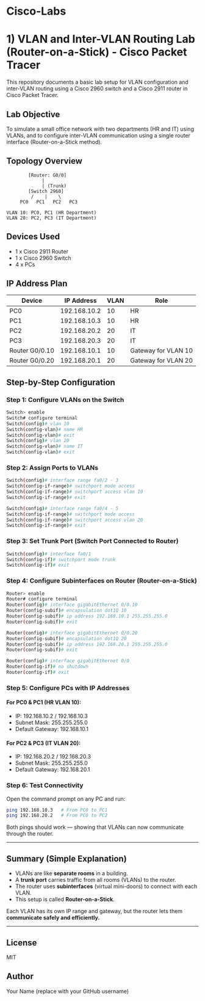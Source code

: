 # Cisco-Labs


# 1) VLAN and Inter-VLAN Routing Lab (Router-on-a-Stick) - Cisco Packet Tracer

This repository documents a basic lab setup for VLAN configuration and inter-VLAN routing using a Cisco 2960 switch and a Cisco 2911 router in Cisco Packet Tracer.

## Lab Objective
To simulate a small office network with two departments (HR and IT) using VLANs, and to configure inter-VLAN communication using a single router interface (Router-on-a-Stick method).

## Topology Overview
```
        [Router: G0/0]
             |
             | (Trunk)
        [Switch 2960]
         /    |    \
     PC0   PC1   PC2   PC3

VLAN 10: PC0, PC1 (HR Department)
VLAN 20: PC2, PC3 (IT Department)
```

## Devices Used
- 1 x Cisco 2911 Router
- 1 x Cisco 2960 Switch
- 4 x PCs

## IP Address Plan
| Device           | IP Address     | VLAN  | Role                |
|------------------|----------------|-------|---------------------|
| PC0              | 192.168.10.2   | 10    | HR                  |
| PC1              | 192.168.10.3   | 10    | HR                  |
| PC2              | 192.168.20.2   | 20    | IT                  |
| PC3              | 192.168.20.3   | 20    | IT                  |
| Router G0/0.10   | 192.168.10.1   | 10    | Gateway for VLAN 10 |
| Router G0/0.20   | 192.168.20.1   | 20    | Gateway for VLAN 20 |

## Step-by-Step Configuration

### Step 1: Configure VLANs on the Switch
```bash
Switch> enable
Switch# configure terminal
Switch(config)# vlan 10
Switch(config-vlan)# name HR
Switch(config-vlan)# exit
Switch(config)# vlan 20
Switch(config-vlan)# name IT
Switch(config-vlan)# exit
```

### Step 2: Assign Ports to VLANs
```bash
Switch(config)# interface range fa0/2 - 3
Switch(config-if-range)# switchport mode access
Switch(config-if-range)# switchport access vlan 10
Switch(config-if-range)# exit

Switch(config)# interface range fa0/4 - 5
Switch(config-if-range)# switchport mode access
Switch(config-if-range)# switchport access vlan 20
Switch(config-if-range)# exit
```

### Step 3: Set Trunk Port (Switch Port Connected to Router)
```bash
Switch(config)# interface fa0/1
Switch(config-if)# switchport mode trunk
Switch(config-if)# exit
```

### Step 4: Configure Subinterfaces on Router (Router-on-a-Stick)
```bash
Router> enable
Router# configure terminal
Router(config)# interface gigabitEthernet 0/0.10
Router(config-subif)# encapsulation dot1Q 10
Router(config-subif)# ip address 192.168.10.1 255.255.255.0
Router(config-subif)# exit

Router(config)# interface gigabitEthernet 0/0.20
Router(config-subif)# encapsulation dot1Q 20
Router(config-subif)# ip address 192.168.20.1 255.255.255.0
Router(config-subif)# exit

Router(config)# interface gigabitEthernet 0/0
Router(config-if)# no shutdown
Router(config-if)# exit
```

### Step 5: Configure PCs with IP Addresses

#### For PC0 & PC1 (HR VLAN 10):
- IP: 192.168.10.2 / 192.168.10.3
- Subnet Mask: 255.255.255.0
- Default Gateway: 192.168.10.1

#### For PC2 & PC3 (IT VLAN 20):
- IP: 192.168.20.2 / 192.168.20.3
- Subnet Mask: 255.255.255.0
- Default Gateway: 192.168.20.1

### Step 6: Test Connectivity

Open the command prompt on any PC and run:
```bash
ping 192.168.10.3   # From PC0 to PC1
ping 192.168.20.2   # From PC0 to PC2
```

Both pings should work — showing that VLANs can now communicate through the router.

---

## Summary (Simple Explanation)
- VLANs are like **separate rooms** in a building.
- A **trunk port** carries traffic from all rooms (VLANs) to the router.
- The router uses **subinterfaces** (virtual mini-doors) to connect with each VLAN.
- This setup is called **Router-on-a-Stick**.

Each VLAN has its own IP range and gateway, but the router lets them **communicate safely and efficiently.**

---

## License
MIT

## Author
Your Name (replace with your GitHub username)
